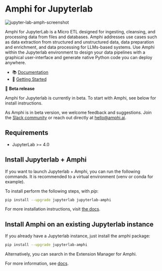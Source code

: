 # Amphi for Jupyterlab

![jupyter-lab-amph-screenshot](https://github.com/amphi-ai/jupyterlab-amphi/assets/15718239/31ce75b5-745e-4642-be4e-29e306e97b0b)

Amphi for JupyterLab is a Micro ETL designed for ingesting, cleansing, and processing data from files and databases.
Amphi addresses use cases such as data extraction from structured and unstructured data, data preparation and enrichment, and data processing for LLMs-based systems. 
Use Amphi within the Jupyterlab environment to design your data pipelines with a graphical user-interface and generate native Python code you can deploy anywhere.

 - 📚 [Documentation](https://docs.amphi.ai)
 - 🚀 [Getting Started](https://docs.amphi.ai/getting-started/installation) 

📣 **Beta release**

Amphi for Jupyterlab is currently in beta. To start with Amphi, see below for install instructions.

As Amphi is in beta version, we welcome feedback and suggestions. Join the [Slack community](https://join.slack.com/t/amphi-ai/shared_invite/zt-2ci2ptvoy-FENw8AW4ISDXUmz8wcd3bw) or reach out directly at hello@amphi.ai.

## Requirements

- JupyterLab >= 4.0

## Install Jupyterlab + Amphi

If you want to launch Jupyterlab + Amphi, you can run the following commands. It is recommended to a virtual environment (venv or conda for example).

To install perform the following steps, with _pip_:

```bash
pip install --upgrade jupyterlab jupyterlab-amphi
```

For more installation instructions, visit [the docs](https://docs.amphi.ai/getting-started/installation).

## Install Amphi on an existing Jupyterlab instance

If you already have a Jupyterlab instance, just install the amphi package:

```bash
pip install --upgrade jupyterlab-amphi
```

Alternatively, you can search in the Extension Manager for Amphi.

For more information, see [docs](https://docs.amphi.ai).
